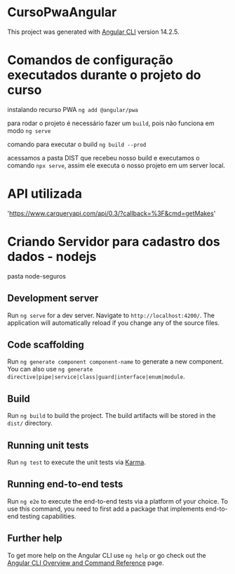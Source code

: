 # CursoPwaAngular

This project was generated with [Angular CLI](https://github.com/angular/angular-cli) version 14.2.5.

# Comandos de configuração executados durante o projeto do curso

instalando recurso PWA `ng add @angular/pwa`

para rodar o projeto é necessário fazer um `build`, pois não funciona em modo `ng serve`

comando para executar o build `ng build --prod`

acessamos a pasta DIST que recebeu nosso build e executamos o comando `npx serve`, assim ele executa o nosso projeto em um server local.

# API utilizada
'https://www.carqueryapi.com/api/0.3/?callback=%3F&cmd=getMakes'

# Criando Servidor para cadastro dos dados - nodejs
pasta node-seguros






## Development server

Run `ng serve` for a dev server. Navigate to `http://localhost:4200/`. The application will automatically reload if you change any of the source files.

## Code scaffolding

Run `ng generate component component-name` to generate a new component. You can also use `ng generate directive|pipe|service|class|guard|interface|enum|module`.

## Build

Run `ng build` to build the project. The build artifacts will be stored in the `dist/` directory.

## Running unit tests

Run `ng test` to execute the unit tests via [Karma](https://karma-runner.github.io).

## Running end-to-end tests

Run `ng e2e` to execute the end-to-end tests via a platform of your choice. To use this command, you need to first add a package that implements end-to-end testing capabilities.

## Further help

To get more help on the Angular CLI use `ng help` or go check out the [Angular CLI Overview and Command Reference](https://angular.io/cli) page.


